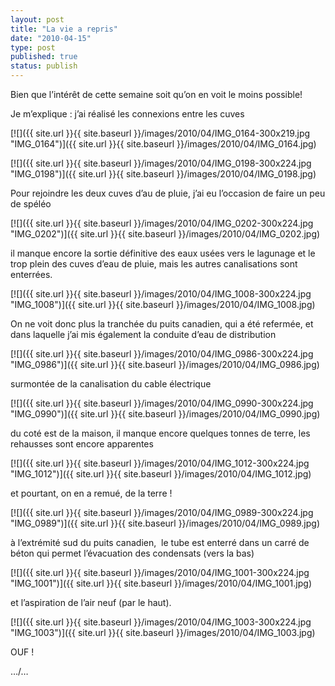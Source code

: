 ```yaml
---
layout: post
title: "La vie a repris"
date: "2010-04-15"
type: post
published: true
status: publish
---
```


Bien que l’intérêt de cette semaine soit qu’on en voit le moins possible!

Je m’explique : j’ai réalisé les connexions entre les cuves

[![]({{ site.url }}{{ site.baseurl }}/images/2010/04/IMG_0164-300x219.jpg "IMG_0164")]({{ site.url }}{{ site.baseurl }}/images/2010/04/IMG_0164.jpg)

[![]({{ site.url }}{{ site.baseurl }}/images/2010/04/IMG_0198-300x224.jpg "IMG_0198")]({{ site.url }}{{ site.baseurl }}/images/2010/04/IMG_0198.jpg)

Pour rejoindre les deux cuves d’au de pluie, j’ai eu l’occasion de faire un peu de spéléo

[![]({{ site.url }}{{ site.baseurl }}/images/2010/04/IMG_0202-300x224.jpg "IMG_0202")]({{ site.url }}{{ site.baseurl }}/images/2010/04/IMG_0202.jpg)

il manque encore la sortie définitive des eaux usées vers le lagunage et le trop plein des cuves d’eau de pluie, mais les autres canalisations sont enterrées.

[![]({{ site.url }}{{ site.baseurl }}/images/2010/04/IMG_1008-300x224.jpg "IMG_1008")]({{ site.url }}{{ site.baseurl }}/images/2010/04/IMG_1008.jpg)

On ne voit donc plus la tranchée du puits canadien, qui a été refermée, et dans laquelle j’ai mis également la conduite d’eau de distribution

[![]({{ site.url }}{{ site.baseurl }}/images/2010/04/IMG_0986-300x224.jpg "IMG_0986")]({{ site.url }}{{ site.baseurl }}/images/2010/04/IMG_0986.jpg)

surmontée de la canalisation du cable électrique

[![]({{ site.url }}{{ site.baseurl }}/images/2010/04/IMG_0990-300x224.jpg "IMG_0990")]({{ site.url }}{{ site.baseurl }}/images/2010/04/IMG_0990.jpg)

du coté est de la maison, il manque encore quelques tonnes de terre, les rehausses sont encore apparentes

[![]({{ site.url }}{{ site.baseurl }}/images/2010/04/IMG_1012-300x224.jpg "IMG_1012")]({{ site.url }}{{ site.baseurl }}/images/2010/04/IMG_1012.jpg)

et pourtant, on en a remué, de la terre !

[![]({{ site.url }}{{ site.baseurl }}/images/2010/04/IMG_0989-300x224.jpg "IMG_0989")]({{ site.url }}{{ site.baseurl }}/images/2010/04/IMG_0989.jpg)

à l’extrémité sud du puits canadien,  le tube est enterré dans un carré de béton qui permet l’évacuation des condensats (vers la bas)

[![]({{ site.url }}{{ site.baseurl }}/images/2010/04/IMG_1001-300x224.jpg "IMG_1001")]({{ site.url }}{{ site.baseurl }}/images/2010/04/IMG_1001.jpg)

et l’aspiration de l’air neuf (par le haut).

[![]({{ site.url }}{{ site.baseurl }}/images/2010/04/IMG_1003-300x224.jpg "IMG_1003")]({{ site.url }}{{ site.baseurl }}/images/2010/04/IMG_1003.jpg)

OUF !

…/…
